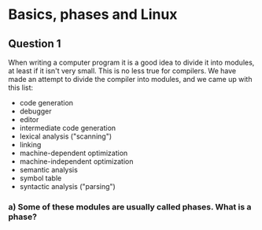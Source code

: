 # Basics, phases and Linux

## Question 1

When writing a computer program it is a good idea to divide it into modules, at least if it isn't very small. This is no less true for compilers. We have made an attempt to divide the compiler into modules, and we came up with this list:

-   code generation
-   debugger
-   editor
-   intermediate code generation
-   lexical analysis ("scanning")
-   linking
-   machine-dependent optimization
-   machine-independent optimization
-   semantic analysis
-   symbol table
-   syntactic analysis ("parsing")

### a) Some of these modules are usually called phases. What is a phase?
